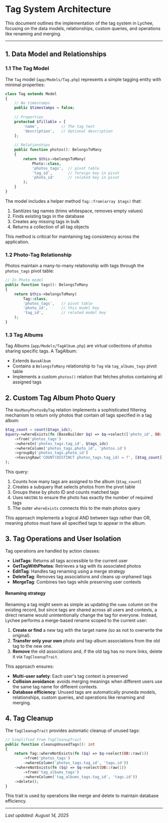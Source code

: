 # Tag System Architecture

This document outlines the implementation of the tag system in Lychee, focusing on the data models, relationships, custom queries, and operations like renaming and merging.

---

## 1. Data Model and Relationships

### 1.1 The Tag Model

The `Tag` model (`app/Models/Tag.php`) represents a simple tagging entity with minimal properties:

```php
class Tag extends Model
{
    // No timestamps
    public $timestamps = false;
    
    // Properties
    protected $fillable = [
        'name',          // The tag text
        'description',   // Optional description
    ];
    
    // Relationships
    public function photos(): BelongsToMany
    {
        return $this->belongsToMany(
            Photo::class,
            'photos_tags',  // pivot table
            'tag_id',       // foreign key in pivot
            'photo_id'      // related key in pivot
        );
    }
}
```

The model includes a helper method `Tag::from(array $tags)` that:
1. Sanitizes tag names (trims whitespace, removes empty values)
2. Finds existing tags in the database
3. Creates any missing tags in bulk
4. Returns a collection of all tag objects

This method is critical for maintaining tag consistency across the application.

### 1.2 Photo-Tag Relationship

Photos maintain a many-to-many relationship with tags through the `photos_tags` pivot table:

```php
// In Photo model
public function tags(): BelongsToMany
{
    return $this->belongsToMany(
        Tag::class,
        'photos_tags',   // pivot table
        'photo_id',      // this model key
        'tag_id',        // related model key
    );
}
```

### 1.3 Tag Albums

Tag Albums (`app/Models/TagAlbum.php`) are virtual collections of photos sharing specific tags. A TagAlbum:
- Extends `BaseAlbum`
- Contains a `BelongsToMany` relationship to `Tag` via `tag_albums_tags` pivot table
- Implements a custom `photos()` relation that fetches photos containing all assigned tags

## 2. Custom Tag Album Photo Query

The `HasManyPhotosByTag` relation implements a sophisticated filtering mechanism to return only photos that contain *all* tags specified in a tag album:

```php
$tag_count = count($tags_ids);
$query->whereExists(fn (BaseBuilder $q) => $q->select(['photo_id', DB::raw('COUNT(tag_id) AS num')])
    ->from('photos_tags')
    ->whereIn('photos_tags.tag_id', $tags_ids)
    ->whereColumn('photos_tags.photo_id', 'photos.id')
    ->groupBy('photos_tags.photo_id')
    ->havingRaw('COUNT(DISTINCT photos_tags.tag_id) = ?', [$tag_count])
);
```

This query:
1. Counts how many tags are assigned to the album (`$tag_count`)
2. Creates a subquery that selects photos from the pivot table
3. Groups these by photo ID and counts matched tags
4. Uses `HAVING` to ensure the photo has exactly the number of required tags
5. The outer `whereExists` connects this to the main photos query

This approach implements a logical AND between tags rather than OR, meaning photos must have all specified tags to appear in the album.


## 3. Tag Operations and User Isolation

Tag operations are handled by action classes:
- **ListTags**: Returns all tags accessible to the current user
- **GetTagWithPhotos**: Retrieves a tag with its associated photos
- **EditTag**: Handles tag renaming using a merge strategy
- **DeleteTag**: Removes tag associations and cleans up orphaned tags
- **MergeTag**: Combines two tags while preserving user contexts

#### Renaming strategy

Renaming a tag might seem as simple as updating the `name` column on the existing record, but since tags are shared across all users and contexts, a direct rename would unintentionally change the tag for everyone. Instead, Lychee performs a merge-based rename scoped to the current user:

1. **Create or find** a new tag with the target name (so as not to overwrite the original).
2. **Transfer only your own** photo and tag-album associations from the old tag to the new one.
3. **Remove** the old associations and, if the old tag has no more links, delete it via `TagCleanupTrait`.

This approach ensures:
- **Multi-user safety**: Each user's tag context is preserved
- **Collision avoidance**: avoids merging meanings when different users use the same tag name for different contexts.
- **Database efficiency**: Unused tags are automatically pruneda models, relationships, custom queries, and operations like renaming and merging.


## 4. Tag Cleanup

The `TagCleanupTrait` provides automatic cleanup of unused tags:

```php
// Simplified from TagCleanupTrait
public function cleanupUnusedTags(): int
{
    return Tag::whereNotExists(fn ($q) => $q->select(DB::raw(1))
        ->from('photos_tags')
        ->whereColumn('photos_tags.tag_id', 'tags.id'))
    ->whereNotExists(fn ($q) => $q->select(DB::raw(1))
        ->from('tag_albums_tags')
        ->whereColumn('tag_albums_tags.tag_id', 'tags.id'))
    ->delete();
}
```

This trait is used by operations like merge and delete to maintain database efficiency.

---

*Last updated: August 14, 2025*
